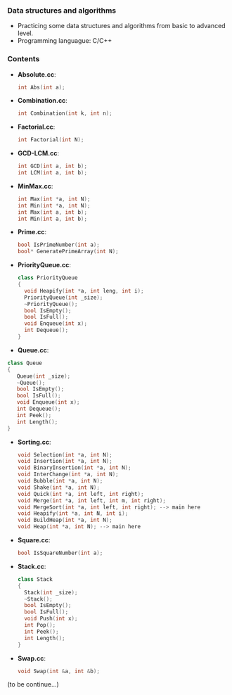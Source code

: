 ### Data structures and algorithms

  * Practicing some data structures and algorithms from basic to advanced level.
  * Programming languague: C/C++

### Contents

  * **Absolute.cc**:

    ```cc
    int Abs(int a);
    ```

  * **Combination.cc**:

    ```cc
    int Combination(int k, int n);
    ```

  * **Factorial.cc**:

    ```cc
    int Factorial(int N);
    ```

  * **GCD-LCM.cc**:

    ```cc
    int GCD(int a, int b);
    int LCM(int a, int b);
    ```

  * **MinMax.cc**:

    ```cc
    int Max(int *a, int N);
    int Min(int *a, int N);
    int Max(int a, int b);
    int Min(int a, int b);
    ```

  * **Prime.cc**:

    ```cc
    bool IsPrimeNumber(int a);
    bool* GeneratePrimeArray(int N);
    ```

  * **PriorityQueue.cc**:

    ```cc
    class PriorityQueue
    {
      void Heapify(int *a, int leng, int i);
      PriorityQueue(int _size);
      ~PriorityQueue();
      bool IsEmpty();
      bool IsFull();
      void Enqueue(int x);
      int Dequeue();
    }
    ```

  * **Queue.cc**:

   ```cc
   class Queue
   {
      Queue(int _size);
      ~Queue();
      bool IsEmpty();
      bool IsFull();
      void Enqueue(int x);
      int Dequeue();
      int Peek();
      int Length();
   }
   ```

  * **Sorting.cc**:

    ```cc
    void Selection(int *a, int N);
    void Insertion(int *a, int N);
    void BinaryInsertion(int *a, int N);
    void InterChange(int *a, int N);
    void Bubble(int *a, int N);
    void Shake(int *a, int N);
    void Quick(int *a, int left, int right);
    void Merge(int *a, int left, int m, int right);
    void MergeSort(int *a, int left, int right); --> main here
    void Heapify(int *a, int N, int i);
    void BuildHeap(int *a, int N);
    void Heap(int *a, int N); --> main here
    ```

  * **Square.cc**:

    ```cc
    bool IsSquareNumber(int a);
    ```

  * **Stack.cc**:

    ```cc
    class Stack
    {
      Stack(int _size);
      ~Stack();
      bool IsEmpty();
      bool IsFull();
      void Push(int x);
      int Pop();
      int Peek();
      int Length();
    }
    ```

  * **Swap.cc**:

    ```cc
    void Swap(int &a, int &b);
    ```

(to be continue...)
